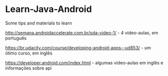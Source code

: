 # Learn-Java-Android
Some tips and materials to learn



http://semana.androidaccelerate.com.br/sda-video-1/ - 4 vídeo-aulas, em português


https://br.udacity.com/course/developing-android-apps--ud853/ - um ótimo curso, em inglês


https://developer.android.com/index.html - algumas vídeo-aulas em inglês e informações sobre api
